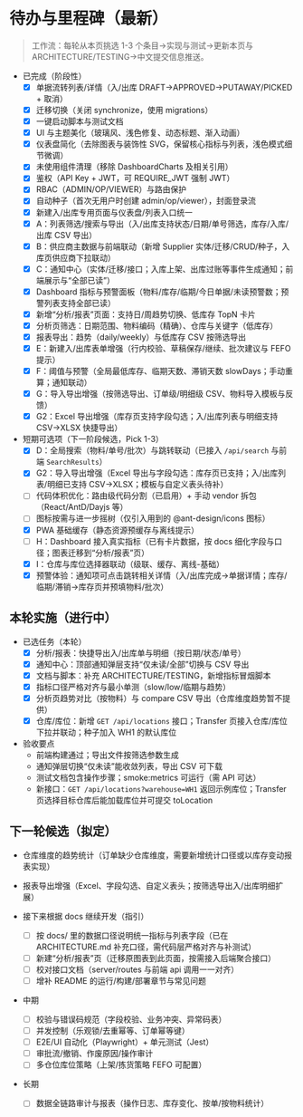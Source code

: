# 待办与里程碑（最新）

> 工作流：每轮从本页挑选 1-3 个条目→实现与测试→更新本页与 ARCHITECTURE/TESTING→中文提交信息推送。

- 已完成（阶段性）
  - [x] 单据流转列表/详情（入/出库 DRAFT→APPROVED→PUTAWAY/PICKED + 取消）
  - [x] 迁移切换（关闭 synchronize，使用 migrations）
  - [x] 一键启动脚本与测试文档
  - [x] UI 与主题美化（玻璃风、浅色修复、动态标题、渐入动画）
  - [x] 仪表盘简化（去除图表与装饰性 SVG，保留核心指标与列表，浅色模式细节微调）
  - [x] 未使用组件清理（移除 DashboardCharts 及相关引用）
  - [x] 鉴权（API Key + JWT，可 REQUIRE_JWT 强制 JWT）
  - [x] RBAC（ADMIN/OP/VIEWER）与路由保护
  - [x] 自动种子（首次无用户时创建 admin/op/viewer），封面登录流
  - [x] 新建入/出库专用页面与仪表盘/列表入口统一
  - [x] A：列表筛选/搜索与导出（入/出库支持状态/日期/单号筛选，库存/入库/出库 CSV 导出）
  - [x] B：供应商主数据与前端联动（新增 Supplier 实体/迁移/CRUD/种子，入库页供应商下拉联动）
  - [x] C：通知中心（实体/迁移/接口；入库上架、出库过账等事件生成通知；前端展示与“全部已读”）
  - [x] Dashboard 指标与预警面板（物料/库存/临期/今日单据/未读预警数；预警列表支持全部已读）
  - [x] 新增“分析/报表”页面：支持日/周趋势切换、低库存 TopN 卡片
  - [x] 分析页筛选：日期范围、物料编码（精确）、仓库与关键字（低库存）
  - [x] 报表导出：趋势（daily/weekly）与低库存 CSV 按筛选导出
  - [x] E：新建入/出库表单增强（行内校验、草稿保存/继续、批次建议与 FEFO 提示）
  - [x] F：阈值与预警（全局最低库存、临期天数、滞销天数 slowDays；手动重算；通知联动）
  - [x] G：导入导出增强（按筛选导出、订单级/明细级 CSV、物料导入模板与反馈）
  - [x] G2：Excel 导出增强（库存页支持字段勾选；入/出库列表与明细支持 CSV→XLSX 快捷导出）

- 短期可选项（下一阶段候选，Pick 1-3）
  - [x] D：全局搜索（物料/单号/批次）与跳转联动（已接入 `/api/search` 与前端 `SearchResults`）
  - [x] G2：导入导出增强（Excel 导出与字段勾选：库存页已支持；入/出库列表/明细已支持 CSV→XLSX；模板与自定义表头待补）
  - [ ] 代码体积优化：路由级代码分割（已启用）+ 手动 vendor 拆包（React/AntD/Dayjs 等）
  - [ ] 图标按需与进一步摇树（仅引入用到的 @ant-design/icons 图标）
  - [x] PWA 基础缓存（静态资源预缓存与离线提示）
  - [ ] H：Dashboard 接入真实指标（已有卡片数据，按 docs 细化字段与口径；图表迁移到“分析/报表”页）
  - [x] I：仓库与库位选择器联动（级联、缓存、离线-基础）
  - [x] 预警体验：通知项可点击跳转相关详情（入/出库完成→单据详情；库存/临期/滞销→库存页并预填物料/批次）

## 本轮实施（进行中）
- 已选任务（本轮）
  - [x] 分析/报表：快捷导出入/出库单与明细（按日期/状态/单号）
  - [x] 通知中心：顶部通知弹层支持“仅未读/全部”切换与 CSV 导出
  - [x] 文档与脚本：补充 ARCHITECTURE/TESTING，新增指标冒烟脚本
  - [x] 指标口径严格对齐与最小单测（slow/low/临期与趋势）
  - [x] 分析页趋势对比（按物料）与 compare CSV 导出（仓库维度趋势暂不提供）
  - [x] 仓库/库位：新增 `GET /api/locations` 接口；Transfer 页接入仓库/库位下拉并联动；种子加入 WH1 的默认库位

- 验收要点
  - 前端构建通过；导出文件按筛选参数生成
  - 通知弹层切换“仅未读”能收敛列表，导出 CSV 可下载
  - 测试文档包含操作步骤；smoke:metrics 可运行（需 API 可达）
  - 新接口：`GET /api/locations?warehouse=WH1` 返回示例库位；Transfer 页选择目标仓库后能加载库位并可提交 toLocation

## 下一轮候选（拟定）
- 仓库维度的趋势统计（订单缺少仓库维度，需要新增统计口径或以库存变动报表实现）
- 报表导出增强（Excel、字段勾选、自定义表头；按筛选导出入/出库明细扩展）

- 接下来根据 docs 继续开发（指引）
  - [ ] 按 docs/ 里的数据口径说明统一指标与列表字段（已在 ARCHITECTURE.md 补充口径，需代码层严格对齐与补测试）
  - [ ] 新建“分析/报表”页（迁移原图表到此页面，按需接入后端聚合接口）
  - [ ] 校对接口文档（server/routes 与前端 api 调用一一对齐）
  - [ ] 增补 README 的运行/构建/部署章节与常见问题

- 中期
  - [ ] 校验与错误码规范（字段校验、业务冲突、异常码表）
  - [ ] 并发控制（乐观锁/去重幂等、订单幂等键）
  - [ ] E2E/UI 自动化（Playwright）+ 单元测试（Jest）
  - [ ] 审批流/撤销、作废原因/操作审计
  - [ ] 多仓位库位策略（上架/拣货策略 FEFO 可配置）

- 长期
  - [ ] 数据全链路审计与报表（操作日志、库存变化、按单/按物料统计）